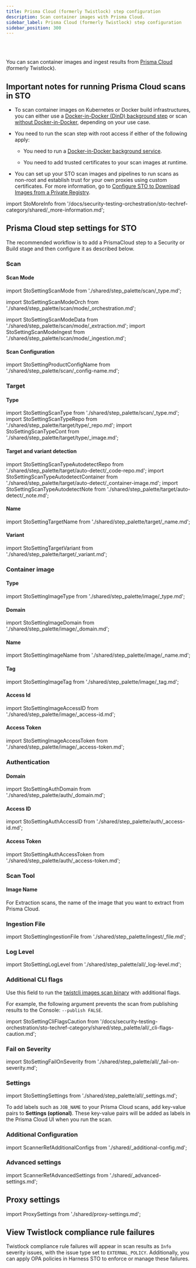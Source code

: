 ```yaml
---
title: Prisma Cloud (formerly Twistlock) step configuration
description: Scan container images with Prisma Cloud.
sidebar_label: Prisma Cloud (formerly Twistlock) step configuration
sidebar_position: 300
---
```


<DocsTag  text="Artifact scanners" backgroundColor= "#cbe2f9" textColor="#0b5cad" link="/docs/security-testing-orchestration/sto-techref-category/security-step-settings-reference#artifact-scanners"  />
<DocsTag  text="Orchestration" backgroundColor= "#e3cbf9" textColor="#5c0bad" link="/docs/security-testing-orchestration/get-started/key-concepts/run-an-orchestrated-scan-in-sto"  />
<DocsTag  text="Extraction" backgroundColor= "#e3cbf9" textColor="#5c0bad" link="/docs/security-testing-orchestration/get-started/key-concepts/extraction-scans" />
<DocsTag  text="Ingestion" backgroundColor= "#e3cbf9" textColor="#5c0bad" link="/docs/security-testing-orchestration/get-started/key-concepts/ingest-scan-results-into-an-sto-pipeline" />
<br/>
<br/>

You can scan container images and ingest results from [Prisma Cloud](https://docs.prismacloud.io/en) (formerly Twistlock).

## Important notes for running Prisma Cloud scans in STO

- To scan container images on Kubernetes or Docker build infrastructures, you can either use a [Docker-in-Docker (DinD) background step](/docs/security-testing-orchestration/sto-techref-category/security-step-settings-reference#configuring-docker-in-docker-dind-for-your-pipeline) or scan [without Docker-in-Docker](/docs/security-testing-orchestration/sto-techref-category/security-step-settings-reference#when-to-use-without-docker-in-docker), depending on your use case.

- You need to run the scan step with root access if either of the following apply:

  - You need to run a [Docker-in-Docker background service](/docs/security-testing-orchestration/sto-techref-category/security-step-settings-reference/#configuring-docker-in-docker-dind-for-your-pipeline).

  - You need to add trusted certificates to your scan images at runtime. 

- You can set up your STO scan images and pipelines to run scans as non-root and establish trust for your own proxies using custom certificates. For more information, go to [Configure STO to Download Images from a Private Registry](/docs/security-testing-orchestration/use-sto/set-up-sto-pipelines/download-images-from-private-registry).


import StoMoreInfo from '/docs/security-testing-orchestration/sto-techref-category/shared/_more-information.md';

<StoMoreInfo />

## Prisma Cloud step settings for STO

The recommended workflow is to add a PrismaCloud step to a Security or Build stage and then configure it as described below.


### Scan


<a name="scan-mode"></a>

#### Scan Mode


import StoSettingScanMode from './shared/step_palette/scan/_type.md';

import StoSettingScanModeOrch  from './shared/step_palette/scan/mode/_orchestration.md';

import StoSettingScanModeData from './shared/step_palette/scan/mode/_extraction.md';
import StoSettingScanModeIngest from './shared/step_palette/scan/mode/_ingestion.md';



<!-- StoSettingScanMode / -->
<StoSettingScanModeOrch />
<StoSettingScanModeData />
<StoSettingScanModeIngest />


#### Scan Configuration


import StoSettingProductConfigName from './shared/step_palette/scan/_config-name.md';


<StoSettingProductConfigName />


### Target


#### Type

import StoSettingScanType from './shared/step_palette/scan/_type.md';
import StoSettingScanTypeRepo     from './shared/step_palette/target/type/_repo.md';
import StoSettingScanTypeCont from './shared/step_palette/target/type/_image.md';


<StoSettingScanType />
<StoSettingScanTypeRepo />
<StoSettingScanTypeCont />


#### Target and variant detection 

import StoSettingScanTypeAutodetectRepo from './shared/step_palette/target/auto-detect/_code-repo.md';
import StoSettingScanTypeAutodetectContainer from './shared/step_palette/target/auto-detect/_container-image.md';
import StoSettingScanTypeAutodetectNote from './shared/step_palette/target/auto-detect/_note.md';

<StoSettingScanTypeAutodetectRepo/>
<StoSettingScanTypeAutodetectContainer/>
<StoSettingScanTypeAutodetectNote/>


#### Name 

import StoSettingTargetName from './shared/step_palette/target/_name.md';

<StoSettingTargetName />

#### Variant

import StoSettingTargetVariant from './shared/step_palette/target/_variant.md';

<StoSettingTargetVariant  />


### Container image 


<!-- ============================================================================= -->
<a name="container-type"></a>

#### Type 


import StoSettingImageType from './shared/step_palette/image/_type.md';



<StoSettingImageType />

<!-- ============================================================================= -->
<a name="container-domain"></a>

#### Domain 



import StoSettingImageDomain from './shared/step_palette/image/_domain.md';



<StoSettingImageDomain />

<!-- ============================================================================= -->
<a name="container-name"></a>

#### Name


import StoSettingImageName from './shared/step_palette/image/_name.md';



<StoSettingImageName />

<!-- ============================================================================= -->
<a name="container-tag"></a>

#### Tag


import StoSettingImageTag from './shared/step_palette/image/_tag.md';



<StoSettingImageTag />

<!-- ============================================================================= -->
<a name="container-access-id"></a>

#### Access Id


import StoSettingImageAccessID from './shared/step_palette/image/_access-id.md';



<StoSettingImageAccessID />

<!-- ============================================================================= -->
<a name="container-access-token"></a>

#### Access Token 


import StoSettingImageAccessToken from './shared/step_palette/image/_access-token.md';



<StoSettingImageAccessToken />


### Authentication

<!-- ============================================================================= -->
<a name="auth-domain"></a>

#### Domain 

import StoSettingAuthDomain from './shared/step_palette/auth/_domain.md';


<StoSettingAuthDomain />

#### Access ID


import StoSettingAuthAccessID from './shared/step_palette/auth/_access-id.md';



<StoSettingAuthAccessID />

<!-- ============================================================================= -->
<a name="auth-access-token"></a>

#### Access Token


import StoSettingAuthAccessToken from './shared/step_palette/auth/_access-token.md';




<StoSettingAuthAccessToken />

### Scan Tool

#### Image Name

For Extraction scans, the name of the image that you want to extract from Prisma Cloud. 

### Ingestion File

import StoSettingIngestionFile from './shared/step_palette/ingest/_file.md';


<StoSettingIngestionFile  />



### Log Level


import StoSettingLogLevel from './shared/step_palette/all/_log-level.md';



<StoSettingLogLevel />

<a name="cli-flags"></a>

### Additional CLI flags

Use this field to run the [twistcli images scan binary](https://docs.paloaltonetworks.com/prisma/prisma-cloud/prisma-cloud-admin-compute/tools/twistcli_scan_images#) with additional flags. 

For example, the following argument prevents the scan from publishing results to the Console:  `--publish FALSE`. 

import StoSettingCliFlagsCaution from '/docs/security-testing-orchestration/sto-techref-category/shared/step_palette/all/_cli-flags-caution.md';

<StoSettingCliFlagsCaution />


### Fail on Severity


import StoSettingFailOnSeverity from './shared/step_palette/all/_fail-on-severity.md';


<StoSettingFailOnSeverity />


### Settings

import StoSettingSettings from './shared/step_palette/all/_settings.md';

<StoSettingSettings />

To add labels such as `JOB_NAME` to your Prisma Cloud scans, add key-value pairs to **Settings (optional)**. These key-value pairs will be added as labels in the Prisma Cloud UI when you run the scan.

### Additional Configuration

import ScannerRefAdditionalConfigs from './shared/_additional-config.md';

<ScannerRefAdditionalConfigs />


### Advanced settings

import ScannerRefAdvancedSettings from './shared/_advanced-settings.md';

<ScannerRefAdvancedSettings />


## Proxy settings

import ProxySettings from './shared/proxy-settings.md';

<ProxySettings />

## View Twistlock compliance rule failures
Twistlock compliance rule failures will appear in scan results as `Info` severity issues, with the issue type set to `EXTERNAL_POLICY`. Additionally, you can apply OPA policies in Harness STO to enforce or manage these failures.

